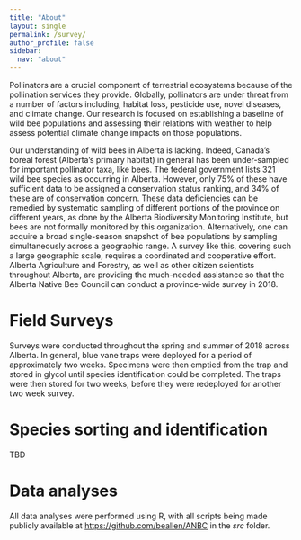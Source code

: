 ```yaml
---
title: "About"
layout: single
permalink: /survey/
author_profile: false
sidebar:
  nav: "about"
---
```


Pollinators are a crucial component of terrestrial ecosystems because of the pollination services they provide. Globally, pollinators are under threat from a number of factors including, habitat loss, pesticide use, novel diseases, and climate change. Our research is focused on establishing a baseline of wild bee populations and assessing their relations with weather to help assess potential climate change impacts on those populations. 

Our understanding of wild bees in Alberta is lacking. Indeed, Canada’s boreal forest (Alberta’s primary habitat) in general has been under-sampled for important pollinator taxa, like bees. The federal government lists 321 wild bee species as occurring in Alberta. However, only 75% of these have sufficient data to be assigned a conservation status ranking, and 34% of these are of conservation concern. These data deficiencies can be remedied by systematic sampling of different portions of the province on different years, as done by the Alberta Biodiversity Monitoring Institute, but bees are not formally monitored by this organization. Alternatively, one can acquire a broad single-season snapshot of bee populations by sampling simultaneously across a geographic range. A survey like this, covering such a large geographic scale, requires a coordinated and cooperative effort.  Alberta Agriculture and Forestry, as well as other citizen scientists throughout Alberta, are providing the much-needed assistance so that the Alberta Native Bee Council can conduct a province-wide survey in 2018.

# Field Surveys

Surveys were conducted throughout the spring and summer of 2018 across Alberta. In general, blue vane traps were deployed for a period of approximately two weeks. Specimens were then emptied from the trap and stored in glycol until species identification could be completed. The traps were then stored for two weeks, before they were redeployed for another two week survey.

# Species sorting and identification

TBD

# Data analyses

All data analyses were performed using R, with all scripts being made publicly available at https://github.com/beallen/ANBC in the *src* folder. 